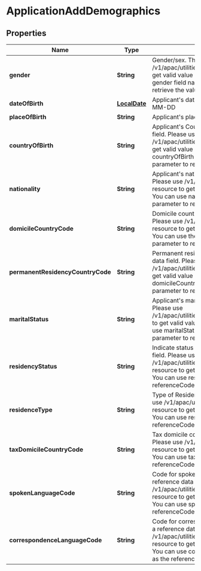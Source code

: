 # ApplicationAddDemographics

## Properties
Name | Type | Description | Notes
------------ | ------------- | ------------- | -------------
**gender** | **String** | Gender/sex. This is a reference data field. Please use /v1/apac/utilities/referenceData/{gender} resource to get valid value of this field with description. You can use gender field name as the referenceCode parameter to retrieve the values. |  [optional]
**dateOfBirth** | [**LocalDate**](LocalDate.md) | Applicant&#x27;s date of birth in  ISO 8601 date format YYYY-MM-DD |  [optional]
**placeOfBirth** | **String** | Applicant&#x27;s place of birth |  [optional]
**countryOfBirth** | **String** | Applicant&#x27;s Country of birth. This is a reference data field. Please use /v1/apac/utilities/referenceData/{country} resource to get valid value of this field with description. You can use countryOfBirth field name as the referenceCode parameter to retrieve the values. |  [optional]
**nationality** | **String** | Applicant&#x27;s nationality. This is a reference data field. Please use /v1/apac/utilities/referenceData/{country} resource to get valid value of this field with description. You can use nationality field name as the referenceCode parameter to retrieve the values. |  [optional]
**domicileCountryCode** | **String** | Domicile country code. This is a reference data field. Please use /v1/apac/utilities/referenceData/{country} resource to get valid value of this field with description. You can use the field name as the referenceCode parameter to retrieve the values. |  [optional]
**permanentResidencyCountryCode** | **String** | Permanent residency country code. This is a reference data field. Please use /v1/apac/utilities/referenceData/{country} resource to get valid value of this field with description. You can use domicileCountryCode field name as the referenceCode parameter to retrieve the values. |  [optional]
**maritalStatus** | **String** | Applicant&#x27;s marital status. This is a reference data field. Please use /v1/apac/utilities/referenceData/{maritalStatus} resource to get valid value of this field with description. You can use maritalStatus field name as the referenceCode parameter to retrieve the values. |  [optional]
**residencyStatus** | **String** | Indicate status of residence. This is a reference data field. Please use /v1/apac/utilities/referenceData/{residenceStatus} resource to get valid value of this field with description. You can use residenceStatus field name as the referenceCode parameter to retrieve the values. |  [optional]
**residenceType** | **String** | Type of Residence. This is a reference data field. Please use /v1/apac/utilities/referenceData/{residenceType} resource to get valid value of this field with description. You can use residenceType field name as the referenceCode parameter to retrieve the values. |  [optional]
**taxDomicileCountryCode** | **String** | Tax domicile country code. This is a reference data field. Please use /v1/apac/utilities/referenceData/{country} resource to get valid value of this field with description. You can use taxDomicileCountryCode field name as the referenceCode parameter to retrieve the values. |  [optional]
**spokenLanguageCode** | **String** | Code for spoken language of applicant. This is a reference data field. Please use /v1/apac/utilities/referenceData/{spokenLanguageCode} resource to get valid value of this field with description. You can use spokenLanguageCode field name as the referenceCode parameter to retrieve the values. |  [optional]
**correspondenceLanguageCode** | **String** | Code for correspondence language of applicant. This is a reference data field. Please use /v1/apac/utilities/referenceData/{spokenLanguageCode} resource to get valid value of this field with description. You can use correspondenceLanguageCode field name as the referenceCode parameter to retrieve the values. |  [optional]

